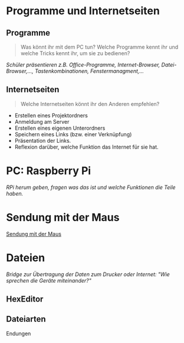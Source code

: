 # Programme und Internetseiten

## Programme
> Was könnt ihr mit dem PC tun? Welche Programme kennt ihr und welche Tricks kennt ihr, um sie zu bedienen?

*Schüler präsentieren z.B. Office-Programme, Internet-Browser, Datei-Browser,..., Tastenkombinationen, Fenstermanagment,...*


## Internetseiten
> Welche Internetseiten könnt ihr den Anderen empfehlen?

* Erstellen eines Projektordners
* Anmeldung am Server
* Erstellen eines eigenen Unterordners
* Speichern eines Links (bzw. einer Verknüpfung)
* Präsentation der Links.
* Reflexion darüber, welche Funktion das Internet für sie hat.

# PC: Raspberry Pi
*RPi herum geben, fragen was das ist und welche Funktionen die Teile haben.*

# Sendung mit der Maus
[Sendung mit der Maus](https://www.youtube.com/watch?v=5PJZz04JGjs)

# Dateien
*Bridge zur Übertragung der Daten zum Drucker oder Internet: "Wie sprechen die Geräte miteinander?"*

## HexEditor

## Dateiarten
Endungen





